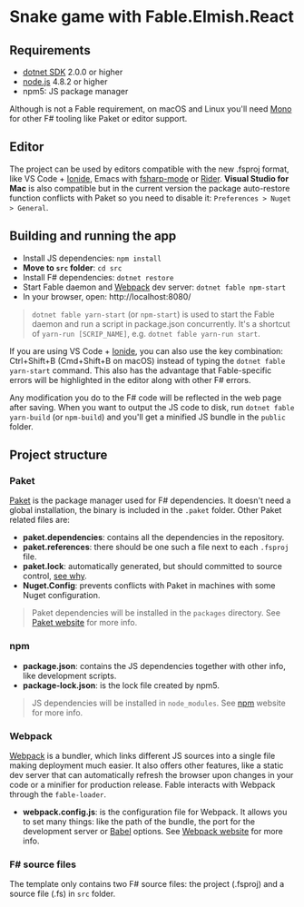 # Snake game with Fable.Elmish.React

## Requirements

* [dotnet SDK](https://www.microsoft.com/net/download/core) 2.0.0 or higher
* [node.js](https://nodejs.org) 4.8.2 or higher
* npm5: JS package manager

Although is not a Fable requirement, on macOS and Linux you'll need [Mono](http://www.mono-project.com/) for other F# tooling like Paket or editor support.

## Editor

The project can be used by editors compatible with the new .fsproj format, like VS Code + [Ionide](http://ionide.io/), Emacs with [fsharp-mode](https://github.com/fsharp/emacs-fsharp-mode) or [Rider](https://www.jetbrains.com/rider/). **Visual Studio for Mac** is also compatible but in the current version the package auto-restore function conflicts with Paket so you need to disable it: `Preferences > Nuget > General`.

## Building and running the app

* Install JS dependencies: `npm install`
* **Move to `src` folder**: `cd src`
* Install F# dependencies: `dotnet restore`
* Start Fable daemon and [Webpack](https://webpack.js.org/) dev server: `dotnet fable npm-start`
* In your browser, open: http://localhost:8080/

> `dotnet fable yarn-start` (or `npm-start`) is used to start the Fable daemon and run a script in package.json concurrently. It's a shortcut of `yarn-run [SCRIP_NAME]`, e.g. `dotnet fable yarn-run start`.

If you are using VS Code + [Ionide](http://ionide.io/), you can also use the key combination: Ctrl+Shift+B (Cmd+Shift+B on macOS) instead of typing the `dotnet fable yarn-start` command. This also has the advantage that Fable-specific errors will be highlighted in the editor along with other F# errors.

Any modification you do to the F# code will be reflected in the web page after saving. When you want to output the JS code to disk, run `dotnet fable yarn-build` (or `npm-build`) and you'll get a minified JS bundle in the `public` folder.

## Project structure

### Paket

[Paket](https://fsprojects.github.io/Paket/) is the package manager used for F# dependencies. It doesn't need a global installation, the binary is included in the `.paket` folder. Other Paket related files are:

- **paket.dependencies**: contains all the dependencies in the repository.
- **paket.references**: there should be one such a file next to each `.fsproj` file.
- **paket.lock**: automatically generated, but should committed to source control, [see why](https://fsprojects.github.io/Paket/faq.html#Why-should-I-commit-the-lock-file).
- **Nuget.Config**: prevents conflicts with Paket in machines with some Nuget configuration.

> Paket dependencies will be installed in the `packages` directory. See [Paket website](https://fsprojects.github.io/Paket/) for more info.

### npm

- **package.json**: contains the JS dependencies together with other info, like development scripts.
- **package-lock.json**: is the lock file created by npm5.

> JS dependencies will be installed in `node_modules`. See [npm](https://www.npmjs.com/) website for more info.

### Webpack

[Webpack](https://webpack.js.org) is a bundler, which links different JS sources into a single file making deployment much easier. It also offers other features, like a static dev server that can automatically refresh the browser upon changes in your code or a minifier for production release. Fable interacts with Webpack through the `fable-loader`.

- **webpack.config.js**: is the configuration file for Webpack. It allows you to set many things: like the path of the bundle, the port for the development server or [Babel](https://babeljs.io/) options. See [Webpack website](https://webpack.js.org) for more info.

### F# source files

The template only contains two F# source files: the project (.fsproj) and a source file (.fs) in `src` folder.
